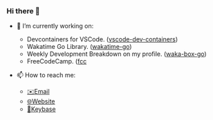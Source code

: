 ### Hi there 👋

- 🔭 I’m currently working on: 
  * Devcontainers for VSCode. ([vscode-dev-containers](https://github.com/microsoft/vscode-dev-containers))
  * Wakatime Go Library. ([wakatime-go](https://github.com/YouEclipse/wakatime-go))
  * Weekly Development Breakdown on my profile. ([waka-box-go](https://github.com/AarynSmith/waka-box-go))
  * FreeCodeCamp. ([fcc](https://www.freecodecamp.org)

- 📫 How to reach me: 
  * [✉️Email](mailto:aarynsmith@gmail.com)
  * [🌐Website](https://aarynsmith.com)
  * [🔑Keybase](https://keybase.io/aarynsmith)
